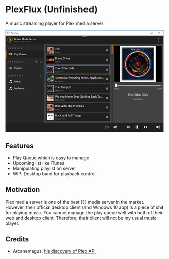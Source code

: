 # PlexFlux (Unfinished)
A music streaming player for Plex media server

![Screenshot](screenshot.png "Screenshot")

## Features
- Play Queue which is easy to manage
- Upcoming list like iTunes
- Manipulating playlist on server
- WIP: Desktop band for playback control

## Motivation
Plex media server is one of the best (?) media server in the market. However, their official desktop client (and Windows 10 app) is a piece of shit for playing music. You cannot manage the play queue well with both of their web and desktop client. Therefore, their client will not be my usual music player.

## Credits
- Arcanemagus: [his discovery of Plex API](https://github.com/Arcanemagus/plex-api/wiki)
